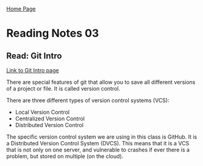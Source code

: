 [Home Page](https://devaoc.github.io/reading-notes/)

# Reading Notes 03

## Read: Git Intro

[Link to Git Intro page](https://blog.udemy.com/git-tutorial-a-comprehensive-guide/)

There are special features of git that allow you to save all different versions of a project or file. It is called version control.

There are three different types of version control systems (VCS):

- Local Version Control
- Centralized Version Control
- Distributed Version Control

The specific version control system we are using in this class is GitHub. It is a Distributed Version Control System (DVCS). This means that it is a VCS that is not only on one server, and vulnerable to crashes if ever there is a problem, but stored on multiple (on the cloud).

